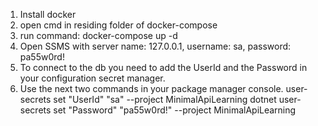 1. Install docker
2. open cmd in residing folder of docker-compose 
3. run command: docker-compose up -d
4. Open SSMS with server name: 127.0.0.1, username: sa, password: pa55w0rd!
5. To connect to the db you need to add the UserId and the Password in your configuration secret manager.
6. Use the next two commands in your package manager console.
user-secrets set "UserId" "sa" --project MinimalApiLearning
dotnet user-secrets set "Password" "pa55w0rd!" --project MinimalApiLearning